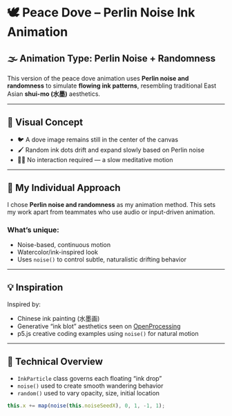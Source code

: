 # 🕊️ Peace Dove – Perlin Noise Ink Animation

## 🌫️ Animation Type: Perlin Noise + Randomness

This version of the peace dove animation uses **Perlin noise and randomness** to simulate **flowing ink patterns**, resembling traditional East Asian **shui-mo (水墨)** aesthetics.

---

## 🎨 Visual Concept

- 🐦 A dove image remains still in the center of the canvas
- 🖌️ Random ink dots drift and expand slowly based on Perlin noise
- 🧘‍♂️ No interaction required — a slow meditative motion

---

## 🧠 My Individual Approach

I chose **Perlin noise and randomness** as my animation method. This sets my work apart from teammates who use audio or input-driven animation.

### What’s unique:
- Noise-based, continuous motion
- Watercolor/ink-inspired look
- Uses `noise()` to control subtle, naturalistic drifting behavior

---

## 💡 Inspiration

Inspired by:
- Chinese ink painting (水墨画)
- Generative “ink blot” aesthetics seen on [OpenProcessing](https://openprocessing.org/)
- p5.js creative coding examples using `noise()` for natural motion

---

## 🔧 Technical Overview

- `InkParticle` class governs each floating “ink drop”
- `noise()` used to create smooth wandering behavior
- `random()` used to vary opacity, size, initial location

```js
this.x += map(noise(this.noiseSeedX), 0, 1, -1, 1);